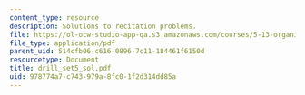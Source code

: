 ```yaml
---
content_type: resource
description: Solutions to recitation problems.
file: https://ol-ocw-studio-app-qa.s3.amazonaws.com/courses/5-13-organic-chemistry-ii-fall-2003/978774a7c743979a8fc01f2d314dd85a_drill_set5_sol.pdf
file_type: application/pdf
parent_uid: 514cfb06-c616-0896-7c11-184461f6150d
resourcetype: Document
title: drill_set5_sol.pdf
uid: 978774a7-c743-979a-8fc0-1f2d314dd85a
---
```

